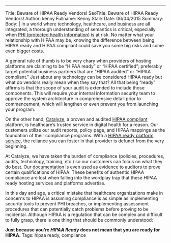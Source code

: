 ---
Title: Beware of HIPAA Ready Vendors!
SeoTitle: Beware of HIPAA Ready Vendors!
Author: kenny
Fullname: Kenny Stark
Date: 06/04/2015
Summary: 
Body: |
In a world where technology, healthcare, and business are all integrated, a thorough understanding of semantics is critical, especially when [PHI (protected health information)](https://catalyze.io/learn/what-is-protected-health-information-or-phi) is at risk. No matter what your relationship with HIPAA may be, knowing the difference between being HIPAA ready and HIPAA compliant could save you some big risks and some even bigger costs.

A general rule of thumb is to be very chary when providers of hosting platforms are claiming to be “HIPAA ready” or “HIPAA certified”; preferably target potential business partners that are “HIPAA audited” or “HIPAA compliant.” Just about any technology can be considered HIPAA ready but what do vendors really mean when they say that? All that being “ready” affirms is that the scope of your audit is extended to include those components. This will require your internal information security team to approve the system architecture in comprehensive detail prior to commencement, which will lengthen or even prevent you from launching your program.

On the other hand, [Catalyze](https://catalyze.io/), a proven and audited [HIPAA compliant](https://catalyze.io/compliance) platform, is healthcare’s trusted service in digital health for a reason. Our customers utilize our audit reports, policy page, and HIPAA mappings as the foundation of their compliance programs. With a [HIPAA ready platform service](https://catalyze.io/paas), the reliance you can foster in that provider is defunct from the very beginning.

At Catalyze, we have taken the burden of compliance (policies, procedures, audits, technology, training, etc.) so our customers can focus on what they do best. Our [documentation](https://hipaa.catalyze.io/) is even used as evidence to auditors to prove certain qualifications of HIPAA. These benefits of authentic HIPAA compliance are lost when falling into the wordplay trap that these HIPAA ready hosting services and platforms advertise.

In this day and age, a critical mistake that healthcare organizations make in concerns to HIPAA is assuming  compliance is as simple as implementing security tools to prevent PHI breaches, or implementing assessment procedures that can potentially catch problems before proving to be incidental. Although HIPAA is a regulation that can be complex and difficult to fully grasp, there is one thing that should be commonly understood:

**Just because you’re _HIPAA Ready_ does not mean that you are ready for HIPAA.**
Tags: hipaa ready, compliance